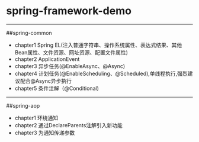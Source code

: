 # spring-framework-demo

***
##spring-common
* chapter1 Spring EL(注入普通字符串、操作系统属性、表达式结果、其他Bean属性、文件资源、网址资源、配置文件属性)
* chapter2 ApplicationEvent
* chapter3 异步任务(@EnableAsync、@Async)
* chapter4 计划任务(@EnableScheduling、@Scheduled),单线程执行,强烈建议配合@Async异步执行
* chapter5 条件注解（@Conditional)

***
##spring-aop
* chapter1 环绕通知
* chapter2 通过DeclareParents注解引入新功能
* chapter3 为通知传递参数



